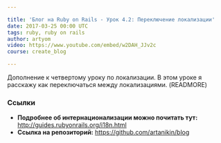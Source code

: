 ```yaml
---

title: 'Блог на Ruby on Rails - Урок 4.2: Переключение локализации'
date: 2017-03-25 00:00 UTC
tags: ruby, ruby on rails
author: artyom
video: https://www.youtube.com/embed/w2DAH_JJv2c
course: create_blog

---
```


Дополнение к четвертому уроку по локализации. В этом уроке я расскажу как переключаться между локализациями.
(READMORE)

### Ссылки

  * **Подробнее об интернационализации можно почитать тут:** http://guides.rubyonrails.org/i18n.html
  * **Ссылка на репозиторий:** https://github.com/artanikin/blog

